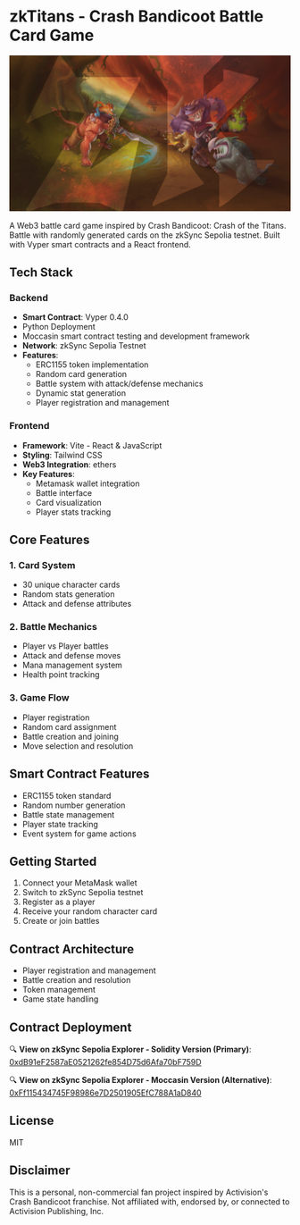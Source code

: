 # zkTitans - Crash Bandicoot Battle Card Game

<p align="center">
  <img src="../assets/hero-img.jpg" alt="zkTitans Hero image" width="800"/>
</p>


A Web3 battle card game inspired by Crash Bandicoot: Crash of the Titans. Battle with randomly generated cards on the zkSync Sepolia testnet. Built with Vyper smart contracts and a React frontend.

## Tech Stack

### Backend
- **Smart Contract**: Vyper 0.4.0
- Python Deployment
- Moccasin smart contract testing and development framework
- **Network**: zkSync Sepolia Testnet
- **Features**:
  - ERC1155 token implementation
  - Random card generation
  - Battle system with attack/defense mechanics
  - Dynamic stat generation
  - Player registration and management

### Frontend
- **Framework**: Vite - React & JavaScript
- **Styling**: Tailwind CSS
- **Web3 Integration**: ethers
- **Key Features**:
  - Metamask wallet integration
  - Battle interface
  - Card visualization
  - Player stats tracking

## Core Features

### 1. Card System
- 30 unique character cards
- Random stats generation
- Attack and defense attributes

### 2. Battle Mechanics
- Player vs Player battles
- Attack and defense moves
- Mana management system
- Health point tracking

### 3. Game Flow
- Player registration
- Random card assignment
- Battle creation and joining
- Move selection and resolution

## Smart Contract Features
- ERC1155 token standard
- Random number generation
- Battle state management
- Player state tracking
- Event system for game actions

## Getting Started
1. Connect your MetaMask wallet
2. Switch to zkSync Sepolia testnet
3. Register as a player
4. Receive your random character card
5. Create or join battles

## Contract Architecture
- Player registration and management
- Battle creation and resolution
- Token management
- Game state handling

## Contract Deployment
🔍 **View on zkSync Sepolia Explorer - Solidity Version (Primary)**: [0xdB91eF2587aE0521262fe854D75d6Afa70bF759D](https://sepolia.explorer.zksync.io/address/0xdB91eF2587aE0521262fe854D75d6Afa70bF759D)

🔍 **View on zkSync Sepolia Explorer - Moccasin Version (Alternative)**: [0xFf115434745F98986e7D2501905EfC788A1aD840](https://sepolia.explorer.zksync.io/address/0xFf115434745F98986e7D2501905EfC788A1aD840)


## License
MIT

## Disclaimer
This is a personal, non-commercial fan project inspired by Activision's Crash Bandicoot franchise. Not affiliated with, endorsed by, or connected to Activision Publishing, Inc.